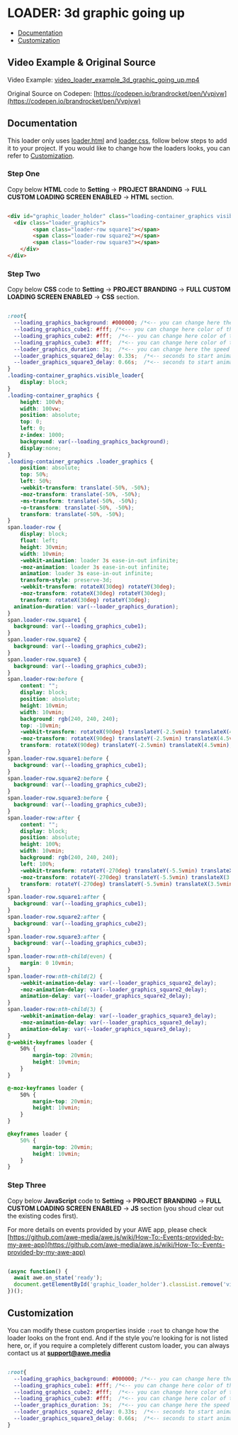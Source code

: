 

# LOADER: 3d graphic going up

- [Documentation](#documentation)
- [Customization](#customization)

## Video Example & Original Source


Video Example: [video_loader_example_3d_graphic_going_up.mp4](video_loader_example_3d_graphic_going_up.mp4)

Original Source on Codepen: [https://codepen.io/brandrocket/pen/Vvpjvw](https://codepen.io/brandrocket/pen/Vvpjvw)


## Documentation

This loader only uses [loader.html](loader.html) and [loader.css](loader.css), follow below steps to add it to your project. If you would like to change how the loaders looks, you can refer to [Customization](#customization).


### Step One

Copy below **HTML** code to **Setting** -> **PROJECT BRANDING** -> **FULL CUSTOM LOADING SCREEN ENABLED** -> **HTML** section.


```html

<div id="graphic_loader_holder" class="loading-container_graphics visible_loader">
  <div class="loader_graphics">
		<span class="loader-row square1"></span>
		<span class="loader-row square2"></span>
		<span class="loader-row square3"></span>
	</div>
</div>


```

### Step Two

Copy below **CSS** code to **Setting** -> **PROJECT BRANDING** -> **FULL CUSTOM LOADING SCREEN ENABLED** -> **CSS** section.

```css

:root{
  --loading_graphics_background: #000000; /*<-- you can change here the page background color */
  --loading_graphics_cube1: #fff; /*<-- you can change here color of the first cube*/
  --loading_graphics_cube2: #fff;  /*<-- you can change here color of the 2nd cube*/
  --loading_graphics_cube3: #fff;  /*<-- you can change here color of the 3rd cube*/
  --loader_graphics_duration: 3s;  /*<-- you can change here the speed of the loader (less seconds make it faster)*/
  --loader_graphics_square2_delay: 0.33s;  /*<-- seconds to start animating of 2nd square (delay) */
  --loader_graphics_square3_delay: 0.66s;  /*<-- seconds to start animating of 3rd square (delay)*/
}
.loading-container_graphics.visible_loader{
	display: block;
}
.loading-container_graphics {
	height: 100vh;
	width: 100vw;
	position: absolute;
	top: 0;
	left: 0;
	z-index: 1000;
	background: var(--loading_graphics_background);
	display:none;
}
.loading-container_graphics .loader_graphics {
	position: absolute;
	top: 50%;
	left: 50%;
	-webkit-transform: translate(-50%, -50%);
	-moz-transform: translate(-50%, -50%);
	-ms-transform: translate(-50%, -50%);
	-o-transform: translate(-50%, -50%);
	transform: translate(-50%, -50%);
}
span.loader-row {
	display: block;
	float: left;
	height: 30vmin;
	width: 10vmin;
	-webkit-animation: loader 3s ease-in-out infinite;
	-moz-animation: loader 3s ease-in-out infinite;
	animation: loader 3s ease-in-out infinite;
	transform-style: preserve-3d;
	-webkit-transform: rotateX(30deg) rotateY(30deg);
	-moz-transform: rotateX(30deg) rotateY(30deg);
	transform: rotateX(30deg) rotateY(30deg);
  animation-duration: var(--loader_graphics_duration);
}
span.loader-row.square1 {
  background: var(--loading_graphics_cube1);
}
span.loader-row.square2 {
  background: var(--loading_graphics_cube2);
}
span.loader-row.square3 {
  background: var(--loading_graphics_cube3);
}
span.loader-row:before {
	content: "";
	display: block;
	position: absolute;
	height: 10vmin;
	width: 10vmin;
	background: rgb(240, 240, 240);
	top: -10vmin;
	-webkit-transform: rotateX(90deg) translateY(-2.5vmin) translateX(4.5vmin);
	-moz-transform: rotateX(90deg) translateY(-2.5vmin) translateX(4.5vmin);
	transform: rotateX(90deg) translateY(-2.5vmin) translateX(4.5vmin);
}
span.loader-row.square1:before {
  background: var(--loading_graphics_cube1);
}
span.loader-row.square2:before {
  background: var(--loading_graphics_cube2);
}
span.loader-row.square3:before {
  background: var(--loading_graphics_cube3);
}
span.loader-row:after {
	content: "";
	display: block;
	position: absolute;
	height: 100%;
	width: 10vmin;
	background: rgb(240, 240, 240);
	left: 100%;
	-webkit-transform: rotateY(-270deg) translateY(-5.5vmin) translateX(3.5vmin);
	-moz-transform: rotateY(-270deg) translateY(-5.5vmin) translateX(3.5vmin);
	transform: rotateY(-270deg) translateY(-5.5vmin) translateX(3.5vmin);
}
span.loader-row.square1:after {
  background: var(--loading_graphics_cube1);
}
span.loader-row.square2:after {
  background: var(--loading_graphics_cube2);
}
span.loader-row.square3:after {
  background: var(--loading_graphics_cube3);
}
span.loader-row:nth-child(even) {
	margin: 0 10vmin;
}
span.loader-row:nth-child(2) {
	-webkit-animation-delay: var(--loader_graphics_square2_delay);
	-moz-animation-delay: var(--loader_graphics_square2_delay);
	animation-delay: var(--loader_graphics_square2_delay);
}
span.loader-row:nth-child(3) {
	-webkit-animation-delay: var(--loader_graphics_square3_delay);
	-moz-animation-delay: var(--loader_graphics_square3_delay);
	animation-delay: var(--loader_graphics_square3_delay);
}
@-webkit-keyframes loader {
	50% {
		margin-top: 20vmin;
		height: 10vmin;
	}
}

@-moz-keyframes loader {
	50% {
		margin-top: 20vmin;
		height: 10vmin;
	}
}

@keyframes loader {
	50% {
		margin-top: 20vmin;
		height: 10vmin;
	}
}


```

### Step Three

Copy below **JavaScript** code to **Setting** -> **PROJECT BRANDING** -> **FULL CUSTOM LOADING SCREEN ENABLED** -> **JS** section (you shoud clear out the existing codes first).

For more details on events provided by your AWE app, please check [https://github.com/awe-media/awe.js/wiki/How-To:-Events-provided-by-my-awe-app](https://github.com/awe-media/awe.js/wiki/How-To:-Events-provided-by-my-awe-app)


```javascript

(async function() { 
  await awe.on_state('ready'); 
  document.getElementById('graphic_loader_holder').classList.remove('visible_loader');
})();


```

## Customization

You can modify these custom properties inside `:root` to change how the loader looks on the front end. And if the style you're looking for is not listed here, or, if you require a completely different custom loader, you can always contact us at **support@awe.media**

```css

:root{
  --loading_graphics_background: #000000; /*<-- you can change here the page background color */
  --loading_graphics_cube1: #fff; /*<-- you can change here color of the first cube*/
  --loading_graphics_cube2: #fff;  /*<-- you can change here color of the 2nd cube*/
  --loading_graphics_cube3: #fff;  /*<-- you can change here color of the 3rd cube*/
  --loader_graphics_duration: 3s;  /*<-- you can change here the speed of the loader (less seconds make it faster)*/
  --loader_graphics_square2_delay: 0.33s;  /*<-- seconds to start animating of 2nd square (delay) */
  --loader_graphics_square3_delay: 0.66s;  /*<-- seconds to start animating of 3rd square (delay)*/
}


```


